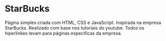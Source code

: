 # StarBucks
Página simples criada com HTML, CSS e JavaScript. Inspirada na empresa StarBucks. Realizado com base nos tutoriais do youtube. 
Todos os hiperlinkes levam para páginas especificas da empresa.
